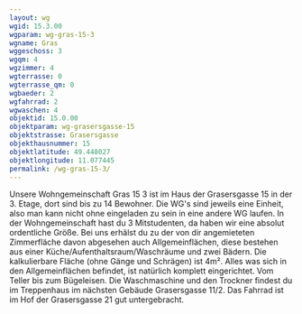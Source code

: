 ```yaml
---
layout: wg
wgid: 15.3.00
wgparam: wg-gras-15-3
wgname: Gras
wggeschoss: 3
wgqm: 4
wgzimmer: 4
wgterrasse: 0
wgterrasse_qm: 0
wgbaeder: 2
wgfahrrad: 2
wgwaschen: 4
objektid: 15.0.00
objektparam: wg-grasersgasse-15
objektstrasse: Grasersgasse
objekthausnummer: 15
objektlatitude: 49.448027
objektlongitude: 11.077445
permalink: /wg-gras-15-3/  
---
```

Unsere Wohngemeinschaft Gras 15 3 ist im Haus der Grasersgasse 15 in der 3. Etage, dort sind bis zu 14 Bewohner. Die WG's sind jeweils eine Einheit, also man kann nicht ohne eingeladen zu sein in eine andere WG laufen. In der Wohngemeinschaft hast du 3 Mitstudenten, da haben wir eine absolut ordentliche Größe. Bei uns erhälst du zu der von dir angemieteten Zimmerfläche davon abgesehen auch Allgemeinflächen, diese bestehen aus einer Küche/Aufenthaltsraum/Waschräume und zwei Bädern. Die kalkulierbare Fläche (ohne Gänge und Schrägen) ist 4m². Alles was sich in den Allgemeinflächen befindet, ist natürlich komplett eingerichtet. Vom Teller bis zum Bügeleisen. Die Waschmaschine und den Trockner findest du im Treppenhaus im nächsten Gebäude Grasersgasse 11/2. Das Fahrrad ist im Hof der Grasersgasse 21 gut untergebracht.